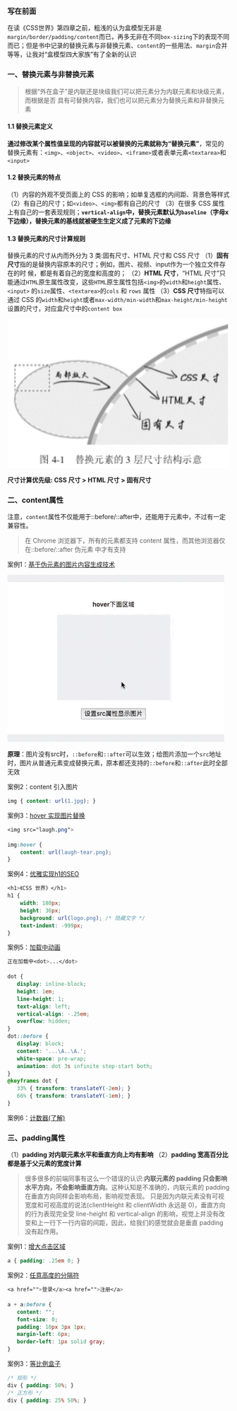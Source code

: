### 写在前面

在读《CSS世界》第四章之前，粗浅的认为盒模型无非是`margin/border/padding/content`而已，再多无非在不同`box-sizing`下的表现不同而已；但是书中记录的替换元素与非替换元素、`content`的一些用法、`margin`合并等等，让我对“盒模型四大家族”有了全新的认识

### 一、替换元素与非替换元素

> 根据“外在盒子”是内联还是块级我们可以把元素分为内联元素和块级元素，而根据是否
具有可替换内容，我们也可以把元素分为替换元素和非替换元素

#### 1.1 替换元素定义
**通过修改某个属性值呈现的内容就可以被替换的元素就称为“替换元素”**，常见的替换元素有：`<img>`、`<object>`、`<video>`、`<iframe>`或者表单元素`<textarea>`和`<input>`

#### 1.2 替换元素的特点
（1）内容的外观不受页面上的 CSS 的影响；如单复选框的内间距、背景色等样式
（2）有自己的尺寸；如`<video>`、`<img>`都有自己的尺寸
（3）在很多 CSS 属性上有自己的一套表现规则；**`vertical-align`中，替换元素默认为`baseline`（字母x下边缘），替换元素的基线就被硬生生定义成了元素的下边缘**


#### 1.3 替换元素的尺寸计算规则

替换元素的尺寸从内而外分为 3 类:固有尺寸、HTML 尺寸和 CSS 尺寸
（1）**固有尺寸**指的是替换内容原本的尺寸；例如，图片、视频、input作为一个独立文件存在的时 候，都是有着自己的宽度和高度的；
（2）**HTML 尺寸**，“HTML 尺寸”只能通过`HTML`原生属性改变，这些`HTML`原生属性包括`<img>`的`width`和`height`属性、`<input>` 的`size`属性、`<textarea>`的`cols` 和 `rows` 属性
（3）**CSS 尺寸**特指可以通过 CSS 的`width`和`height`或者`max-width/min-width`和`max-height/min-height`设置的尺寸，对应盒尺寸中的`content box`


![](/css/assets/replaced_ele.jpg)

**尺寸计算优先级: CSS 尺寸 > HTML 尺寸 > 固有尺寸**

### 二、content属性

注意，`content`属性不仅能用于::before/::after中，还能用于元素中，不过有一定兼容性。
> 在 Chrome 浏览器下，所有的元素都支持 content 属性，而其他浏览器仅在::before/::after 伪元素 中才有支持

案例1：[基于伪元素的图片内容生成技术](http://demo.cssworld.cn/4/1-2.php)

![](/css/assets/content1.gif)

**原理**：图片没有src时，`::before`和`::after`可以生效；给图片添加一个`src`地址时，图片从普通元素变成替换元素，原本都还支持的`::before`和`::after`此时全部无效

案例2：content 引入图片

```css
img { content: url(1.jpg); }
```

案例3：[hover 实现图片替换](http://demo.cssworld.cn/4/1-4.php)

```css
<img src="laugh.png">

img:hover {
    content: url(laugh-tear.png);
}
```

案例4：[优雅实现h1的SEO](http://demo.cssworld.cn/4/1-5.php)

```css
<h1>《CSS 世界》</h1> 
h1 {
    width: 180px;
    height: 36px;
    background: url(logo.png); /* 隐藏文字 */
    text-indent: -999px;
}
```

案例5：[加载中动画](http://demo.cssworld.cn/4/1-9.php)

```css
正在加载中<dot>...</dot>

dot {
   display: inline-block;
   height: 1em;
   line-height: 1;
   text-align: left;
   vertical-align: -.25em;
   overflow: hidden;
}
dot::before {
   display: block;
   content: '...\A..\A.';
   white-space: pre-wrap;
   animation: dot 3s infinite step-start both;
}
@keyframes dot {
   33% { transform: translateY(-2em); }
   66% { transform: translateY(-1em); }
}
```

案例6：[计数器(了解)](http://demo.cssworld.cn/4/1-18.php)

### 三、padding属性

（1）**padding 对内联元素水平和垂直方向上均有影响**
（2）**padding 宽高百分比都是基于父元素的宽度计算**

> 很多很多的前端同事有这么一个错误的认识:**内联元素的 padding 只会影响水平方向，不会影响垂直方向**。这种认知是不准确的，内联元素的 padding 在垂直方向同样会影响布局，影响视觉表现。 只是因为内联元素没有可视宽度和可视高度的说法(clientHeight 和 clientWidth 永远是 0)，垂直方向的行为表现完全受 line-height 和 vertical-align 的影响，视觉上并没有改变和上一行下一行内容的间距，因此，给我们的感觉就会是垂直 padding 没有起作用。

案例1：[增大点击区域](http://demo.cssworld.cn/4/2-1.php)
```css
a { padding: .25em 0; }
```

案例2：[任意高度的分隔符](http://demo.cssworld.cn/4/2-2.php)
```css
<a href="">登录</a><a href="">注册</a>

a + a:before {
   content: "";
   font-size: 0;
   padding: 10px 3px 1px;
   margin-left: 6px;
   border-left: 1px solid gray;
}
```

案例3：[等比例盒子](http://demo.cssworld.cn/4/2-3.php)

```css
/* 矩形 */
div { padding: 50%; }
/* 正方形 */
div { padding: 25% 50%; }
```
